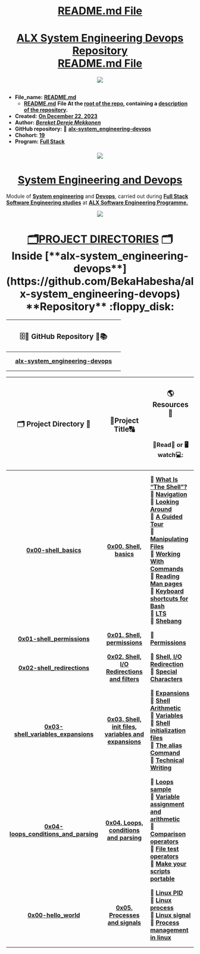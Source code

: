 <H1 align="center", height="1500"> <ins> README.md File </ins> </H1>
<H1 align="center"> <ins>  ALX System Engineering Devops Repository<br> README.md File</ins> </H1>

<p align="center">
  <img src="https://i.ibb.co/VWZxPbx/Repo-alx-system-engineering-devops-Alx-logo.png" />
</p>

##

* **File_name:** [**README.md**](https://github.com/BekaHabesha/alx-system_engineering-devops/blob/master/README.md)
  * [**README.md**](https://github.com/BekaHabesha/alx-system_engineering-devops/blob/master/README.md) **File At the <ins>root of the repo</ins>, containing a <ins>description of the repository</ins>.**
* **Created:** <ins>**On December 22, 2023**</ins>
* **Author:** [***Bereket Dereje Mekkonen***](https://intranet.alxswe.com/users/BereketDerejeMekonnen)
* **GitHub repository:** 📂 [**alx-system_engineering-devops**](https://github.com/BekaHabesha/alx-system_engineering-devops)
* **Chohort:** <ins>**19**</ins>
* **Program:** <ins>**Full Stack**</ins>

###   

<p align="center">
  <img src="https://i.ibb.co/ZV48Drd/Alx-next-generation.png" />
</p>
                     
##

<H1 align="center"> <ins> System Engineering and Devops</ins> </H1>

Module of <ins>**System engineering</ins>** and <ins>**Devops</ins>**, carried out during <ins>**Full Stack Software Engineering studies</ins>** at <ins>**ALX Software Engineering Programme<ins>.**

<p align="center">
  <img src="https://i.ibb.co/Dr7zQyb/alx-do-hard-things.png" />
</p>

###

<H1 align="center", height="1500"> <ins> 🗂PROJECT DIRECTORIES</ins> 🗂<br> Inside [**alx-system_engineering-devops**](https://github.com/BekaHabesha/alx-system_engineering-devops) **Repository** :floppy_disk: </H1>

|  | <H3 align="center">🗄💾 GitHub Repository 📀📚 </H3> |  |
| :----: | :----:| :---- |
|   |   |   |
|   |   |   |
|   | [**alx-system_engineering-devops**](https://github.com/BekaHabesha/alx-system_engineering-devops) |  |
|   |   |   |
|   |   |   |

| <H3 align="center">🗂 Project Directory 📁 </H3> | <H3 align="center">📝Project Title🔠</H3> | <H3 align="center">🌎Resources 💎 </H3> <br> <H4 align="center">Read📖 or 🖥watch💻: </H4>| 
| :----: | :----:| :---- |
|   |   |   |
|   |   |   |
| [**0x00-shell_basics**](https://github.com/BekaHabesha/alx-system_engineering-devops/tree/master/0x00-shell_basics) | [**0x00. Shell, basics**](https://intranet.alxswe.com/projects/205) | 🔹 [**What Is “The Shell”?**](https://intranet.alxswe.com/rltoken/vwO91sqNBgRL03BLu-ueiA)<br>🔸 [**Navigation**](https://intranet.alxswe.com/rltoken/iblidp7yp6i-QpT8rDXHaA)<br> 🔹 [**Looking Around**](https://intranet.alxswe.com/rltoken/xEKUCnQsMH0esQ6fJU5vLA)<br> 🔸 [**A Guided Tour**](https://intranet.alxswe.com/rltoken/HUhQ73fFR1GOC5nb4r-mDw)<br> 🔹 [**Manipulating Files**](https://intranet.alxswe.com/rltoken/olv-1tj4d1LA57Z0PrLNvw)<br> 🔸 [**Working With Commands**](https://intranet.alxswe.com/rltoken/zUtux3Pm0BkvtwXzbTtkmA)<br> 🔹 [**Reading Man pages**](https://intranet.alxswe.com/rltoken/rddGdsqLf8_kRzp12RaD4A)<br> 🔸 [**Keyboard shortcuts for Bash**](https://intranet.alxswe.com/rltoken/AGxMxuS5IeW8VmEvJyhwvw)<br> 🔹 [**LTS**](https://wiki.ubuntu.com/LTS)<br> 🔸 [**Shebang**](https://intranet.alxswe.com/rltoken/cE8ZA3kgEaFhB-IDNv31bQ) |
|   |   |   |
|   |   |   |
| [**0x01-shell_permissions**](https://github.com/BekaHabesha/alx-system_engineering-devops/tree/master/0x01-shell_permissions) | [**0x01. Shell, permissions**](https://intranet.alxswe.com/projects/207) | 🔹 [**Permissions**](https://intranet.alxswe.com/rltoken/aQmRB6ms-SDHUhqY0Rsa3g) |
|   |   |   |
|   |   |   |
| [**0x02-shell_redirections**](https://github.com/BekaHabesha/alx-system_engineering-devops/tree/master/0x02-shell_redirections) | [**0x02. Shell, I/O Redirections<br> and filters**](https://intranet.alxswe.com/projects/208) | 🔹 [**Shell, I/O Redirection**](https://intranet.alxswe.com/rltoken/fGOQQXRKbvOcd1qLRxHzLQ)<br> 🔸 [**Special Characters**](https://intranet.alxswe.com/rltoken/c1pz13vke3HPH0S8iALbtw) |
|   |   |   |
|   |   |   |
| [**0x03-shell_variables_expansions**](https://github.com/BekaHabesha/alx-system_engineering-devops/tree/master/0x03-shell_variables_expansions) | [**0x03. Shell, init files, variables and expansions**](https://intranet.alxswe.com/projects/209) | 🔹 [**Expansions**](https://intranet.alxswe.com/rltoken/oXnzBjLBA9t9dr7WuftdmQ)<br> 🔸 [**Shell Arithmetic**](https://intranet.alxswe.com/rltoken/PLSUQnBcKKU5eEgRfRDlug)<br> 🔹 [**Variables**](https://intranet.alxswe.com/rltoken/SvdGNZJjKsPghzZEhaWu4Q)<br>🔸 [**Shell initialization files**](https://intranet.alxswe.com/rltoken/tqud57kjsSYgDfeZDlwl3g)<br> 🔹 [**The alias Command**](https://intranet.alxswe.com/rltoken/1Z3nYPjmidqQJXcWQ9Fkug)<br> 🔸 [**Technical Writing**](https://intranet.alxswe.com/rltoken/wYrZr3t3DeAE8PpYHYWGiw) |
|   |   |   |
|   |   |   |
| [**0x04-loops_conditions_and_parsing**](https://github.com/BekaHabesha/alx-system_engineering-devops/tree/master/0x04-loops_conditions_and_parsing) | [**0x04. Loops, conditions and parsing**](https://intranet.alxswe.com/projects/251) | 🔹 [**Loops sample**](https://intranet.alxswe.com/rltoken/wT98UJfv_E2tk4yP9PcLLw)<br> 🔸 [**Variable assignment and arithmetic**](https://intranet.alxswe.com/rltoken/olvOKX699pq50rkHRE5cSA)<br> 🔹 [**Comparison operators**](https://intranet.alxswe.com/rltoken/HxohzllkOWh0t4dy_HptIQ)<br> 🔸 [**File test operators**](https://intranet.alxswe.com/rltoken/g8of2ABPEJfCNtPrDQaqVw)<br> 🔹 [**Make your scripts portable**](https://intranet.alxswe.com/rltoken/O0Ay21p7tDhfLMsYbtAKug) |
|   |   |   |
|   |   |   |
| [**0x00-hello_world**](https://github.com/BekaHabesha/alx-system_engineering-devops/tree/master/0x00-shell_basics) | [**0x05. Processes and signals**](https://intranet.alxswe.com/projects/255) | 🔹 [**Linux PID**](https://intranet.alxswe.com/rltoken/qVGxUt1QMIV4B4oVrQBlQg)<br> 🔸 [**Linux process**](https://intranet.alxswe.com/rltoken/px2TdWSjVO8i9SB5gHchAw)<br> 🔹 [**Linux signal**](https://intranet.alxswe.com/rltoken/qQSGz9CN52PVF3IPCuaRiw)<br> 🔸 [**Process management in linux**](https://intranet.alxswe.com/rltoken/XlYrlghzNZ6Z1cbI_IPaiA) |
|   |   |   |
|   |   |   |
